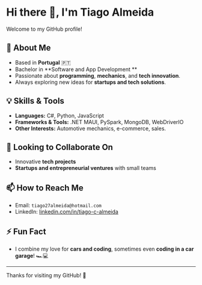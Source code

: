 # Hi there 👋, I'm Tiago Almeida

Welcome to my GitHub profile!  

## 🔭 About Me
- Based in **Portugal** 🇵🇹
- Bachelor in **Software and App Development **
- Passionate about **programming**, **mechanics**, and **tech innovation**.
- Always exploring new ideas for **startups and tech solutions**.

## 💡 Skills & Tools
- **Languages:** C#, Python, JavaScript
- **Frameworks & Tools:** .NET MAUI, PySpark, MongoDB, WebDriverIO
- **Other Interests:** Automotive mechanics, e-commerce, sales.

## 👯 Looking to Collaborate On
- Innovative **tech projects**
- **Startups and entrepreneurial ventures** with small teams

## 📫 How to Reach Me
- Email: `tiago27almeida@hotmail.com`
- LinkedIn: [linkedin.com/in/tiago-c-almeida](https://www.linkedin.com/in/tiago-c-almeida)

## ⚡ Fun Fact
- I combine my love for **cars and coding**, sometimes even **coding in a car garage**! 🏎️💻
  
---

Thanks for visiting my GitHub! 🚀
